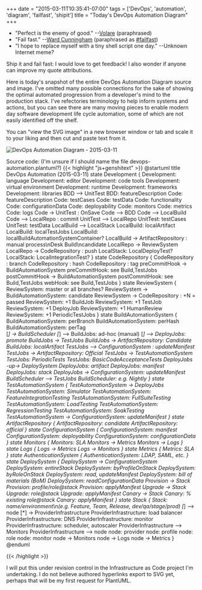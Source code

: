 +++
date = "2015-03-11T10:35:41-07:00"
tags = ['DevOps', 'automation', 'diagram', 'failfast', 'shipit']
title = "Today's DevOps Automation Diagram"
+++

- "Perfect is the enemy of good." --[Volare](http://en.wikiquote.org/wiki/Perfection) (paraphrased)
- "Fail fast." --[Ward Cunningham](http://en.wikiquote.org/wiki/Ward_Cunningham#The_Simplest_Thing_that_Could_Possibly_Work)
  (paraphrased as [#failfast](https://twitter.com/hashtag/failfast))
- "I hope to replace myself with a tiny shell script one day." --Unknown Internet meme?

Ship it and fail fast: I would love to get feedback! I also wonder if anyone can improve my quote attributions.

Here is today's snapshot of the entire DevOps Automation Diagram source and image.
I've omitted many possible connections for the sake of showing
the optimal automated progression from a developer's mind to the production stack.
I've refectories terminology to help inform systems and actions, but you can see there are
many moving pieces to enable modern day software development life cycle automation,
some of which are not easily identified off the shelf.

You can "view the SVG image" in a new browser window or tab and scale it to your liking
and then cut and paste text from it.

![DevOps Automation Diagram - 2015-03-11](/img/devops-automation_2015-03-11.svg)

Source code: (I'm unsure if I should name the file devops-automation.plantuml?)
{{< highlight "js+genshitext" >}}
@startuml
title DevOps Automation (2015-03-11)
state Development {
  Development: language
  Development: editor
  Development: code tools
  Development: virtual environment
  Development: runtime
  Development: frameworks
  Development: libraries
  BDD --> UnitTest
  BDD: featureDescription
  Code: featureDescription
  Code: testCases
  Code: testData
  Code: functionality
  Code: configurationData
  Code: deployability
  Code: monitors
  Code: metrics
  Code: logs
  Code -> UnitTest : OnSave
  Code --> BDD
  Code --> LocalBuild
  Code --> LocalRepo : commit
  UnitTest --> LocalRepo
  UnitTest: testCases
  UnitTest: testData
  LocalBuild --> LocalStack
  LocalBuild: localArtifact
  LocalBuild: localTestJobs
  LocalBuild: localBuildAutomationSystemContainer?
  LocalBuild -> ArtifactRepository : manual process\nDesk Build\ncandidate
  LocalRepo -> ReviewSystem
  LocalRepo -> CodeRepository : push
  LocalStack: LocalDeployTest?
  LocalStack: LocalIntegrationTest?
}
state CodeRepository {
  CodeRepository : branch
  CodeRepository : hash
  CodeRepository : tag
  preCommitHook -> BuildAutomationSystem
  preCommitHook: see Build,TestJobs
  postCommitHook -> BuildAutomationSystem
  postCommitHook: see Build,TestJobs
  webHook: see Build,TestJobs
}
state ReviewSystem {
  ReviewSystem: master or all branches?
  ReviewSystem -> BuildAutomationSystem: candidate
  ReviewSystem -> CodeRepository : +N = passed
  ReviewSystem: +1 BuildJob
  ReviewSystem: +1 TestJob
  ReviewSystem: +1 DeployJob
  ReviewSystem: +1 HumanReview
  ReviewSystem: +1 PeriodicTestJobs
}
state BuildAutomationSystem {
  BuildAutomationSystem: perBranch
  BuildAutomationSystem: perHash
  BuildAutomationSystem: perTag  
  [*] -> BuildScheduler
  [*] --> BuildJobs: ad-hoc (manual)
  [*] --> DeployJobs: promote
  BuildJobs -> TestJobs
  BuildJobs -> ArtifactRepository: Candidate
  BuildJobs: localArtifact
  TestJobs --> ConfigurationSystem : updateManifest
  TestJobs -> ArtifactRepository: Official
  TestJobs -> TestAutomationSystem
  TestJobs: PeriodicTests
  TestJobs: BasicCodeAcceptanceTests
  DeployJobs -up-> DeploySystem
  DeployJobs: artifact
  DeployJobs: manifest
  DeployJobs: stack
  DeployJobs -> ConfigurationSystem: updateManifest
  BuildScheduler --> TestJobs
  BuildScheduler: e.g. Nightly
}
state TestAutomationSystem {
  TestAutomationSystem -> DeployJobs
  TestAutomationSystem: Simulator
  TestAutomationSystem: FeatureIntegrationTesting
  TestAutomationSystem: FullSuiteTesting  
  TestAutomationSystem: LoadTesting
  TestAutomationSystem: RegressionTesting
  TestAutomationSystem: SoakTesting
  TestAutomationSystem -> ConfigurationSystem: updateManifest
}
state ArtifactRepository {
  ArtifactRepository: candidate
  ArtifactRepository: official
}
state ConfigurationSystem {
  ConfigurationSystem: manifest
  ConfigurationSystem: deployability
  ConfigurationSystem: configurationData
}
state Monitors {
  Monitors: SLA
  Monitors -> Metrics
  Monitors -> Logs
}
state Logs {
  Logs -> Metrics
  Logs -> Monitors
}
state Metrics {
  Metrics: SLA
}
state AuthenticationSystem {
  AuthenticationSystem: LDAP, SAML, etc.
}
state DeploySystem {
  DeploySystem -> ConfigurationSystem
  DeploySystem: entireStack
  DeploySystem: byProfileOnStack
  DeploySystem: byRoleOnStack
  DeploySystem: read, updateManifest
  DeploySystem: bill of materials (BoM)
  DeploySystem: readConfigurationData
  Provision -> Stack
  Provision: profile/role@stack
  Provision: applyManifest
  Upgrade -> Stack
  Upgrade: role@stack
  Upgrade: applyManifest
  Canary -> Stack
  Canary: % existing role@stack
  Canary: applyManifest
}
state Stack {
  Stack: name/environment\n(e.g. Feature, Team, Release, dev/qa/stage/prod)
  [*] --> node
  [*] -> ProviderInfrastructure
  ProviderInfrastructure: load balancer
  ProviderInfrastructure: DNS
  ProviderInfrastructure: monitor
  ProviderInfrastructure: scheduler, autoscaler
  ProviderInfrastructure --> Monitors
  ProviderInfrastructure --> node
  node: provider
  node: profile
  node: role
  node: monitor
  node -> Monitors
  node -> Logs
  node -> Metrics
}
@enduml

{{< /highlight >}}

I will put this under revision control in the Infrastructure as Code project I'm undertaking.
I do not believe authored hyperlinks export to SVG yet, perhaps that will be my first request for PlantUML.
